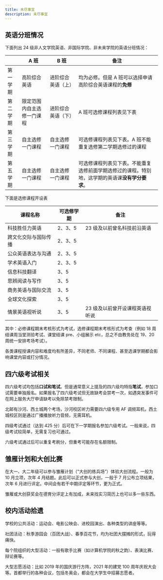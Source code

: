 ```yaml
---
title: 未尽事宜
description: 未尽事宜
---
```


## 英语分班情况

下面列出 24 级非人文学院英语、非国际学院、非未来学院的英语分班情况：

|          | A 班                        | B 班                | 备注                                                         |
| -------- | -------------------------- | ------------------ | ------------------------------------------------------------ |
| 第一学期 | 高阶综合英语               | 进阶综合英语（上） | 均为必修。但是 A 班可以选择申请高阶综合英语课程的**免修**      |
| 第二学期 | 限定范围内自主选修一门课程 | 进阶综合英语（下） | A 班可选修课程列表见下表                                      |
| 第三学期 | 自主选修一门课程           | 自主选修一门课程   | 可选修课程列表见下表。A 班不能重复选修第二学期选修过的课程    |
| 第五学期 | 自主选修一门课程           | 自主选修一门课程   | 可选修课程列表见下表。不能重复选修前面学期选修过的课程。特别地，这学期的英语课**没有学分要求**。 |

下面是选修课程开设表

| 课程名称             | 可选修学期 | 备注                           |
| -------------------- | ---------- | ------------------------------ |
| 科技胜任力英语       | 2、3、5    | 23 级及以前曾名科技前沿英语     |
| 跨文化交际与国际传播 | 2、3、5    |                                |
| 公众英语表达与沟通   | 2、3、5    |                                |
| 学术英语入门         | 2、3、5    |                                |
| 信息科技翻译         | 3、5       |                                |
| 思辨阅读与写作       | 3、5       |                                |
| 商务英语与国际交流   | 3、5       |                                |
| 全球文化探索         | 3、5       |                                |
| 情景英语视听说       | 3、5       | 23 级及以前曾开设课程英语视听说 |

其中：必修课程期末考核形式为考试，选修课程期末考核形式为考查（例如 18 周结课周当堂测验考试、课堂结课 pre、小组展示 etc，总之不由教务处在 19、20 周统一安排考场考试）。

各类课程授课内容和难度均有所差异，不同老师、不同课程、甚至选课学期都会影响课堂内容或打分情况。

## 四六级考试相关

四六级考试均包括**口试和笔试**。但是通常意义上提及的四六级均特指**笔试**，参加口试需要单独报名。如果报名了四六级考试但无故缺考会禁考一次，如遇突发事件可在网上服务大厅申请缺考以免除禁考限制。

北邮有沙河、西土城两个考场，沙河校区听力需要四六级专用 AF 调频耳机，西土城校区则是通过广播播放听力音频，无需耳机。

四级考试通过（达到 425 分）后可在下一学期报名参加六级考试。一般来说，四级考试较简单，无需复习也可通过。

六级考试通过后可以重复考刷分，但重考可能存在名额限制。

## 雏雁计划和大创比赛

在大一、大二年级可以参与雏雁计划（“大创的练兵场”）体验大创流程。一般为 10 月立项，次年 4 月结题。此后可以正式参与大创，一般于 7 月公布立项结果，次年 6 月进行评定。中间会有若干中期评定等环节，更为正式。

雏雁或大创获奖会在德育分评定上有加成，未来找实习简历上也可以多一些东西。

## 校内活动拾遗

学校的公共活动：运动会、电影公映会、进校园演出、各种类型的讲座等等。

社团活动：秋季游园会（百团大战）、春季百花节，均为社团大摆摊的形式，玩得痛快。

每个院组织的大型活动：一般有歌手比赛（如计算机学院的秋之韵）、表演比赛、辩论赛等。

大型志愿活动：比如 2019 年的国庆游行方阵，2021 年的建党 100 周年庆祝大会等。首都举行的各种会议，包括冬奥会，都会在大学生中招募志愿者。
